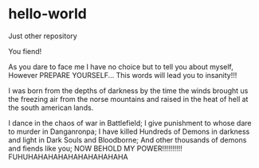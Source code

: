 # hello-world
Just other repository

You fiend!

As you dare to face me I have no choice but to tell you about myself,
However PREPARE YOURSELF... This words will lead you to insanity!!!

I was born from the depths of darkness by the time the winds brought us the freezing air from the norse mountains and raised in the heat of hell at the south american lands. 

I dance in the chaos of war in Battlefield;
I give punishment to whose dare to murder in Danganronpa;
I have killed Hundreds of Demons in darkness and light in Dark Souls and Bloodborne;
And other thousands of demons and fiends like you;
NOW BEHOLD MY POWER!!!!!!!!!!
FUHUHAHAHAHAHAHAHAHAHAHA

